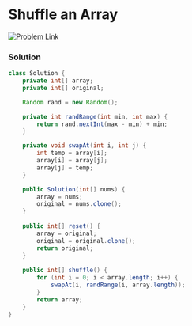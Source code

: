 # Shuffle an Array

[![Problem Link](https://img.shields.io/badge/-LeetCode-FFA116?style=for-the-badge&logo=LeetCode&logoColor=black)](https://leetcode.com/problems/shuffle-an-array/)



### Solution
```java
class Solution {
    private int[] array;
    private int[] original;

    Random rand = new Random();

    private int randRange(int min, int max) {
        return rand.nextInt(max - min) + min;
    }

    private void swapAt(int i, int j) {
        int temp = array[i];
        array[i] = array[j];
        array[j] = temp;
    }

    public Solution(int[] nums) {
        array = nums;
        original = nums.clone();
    }
    
    public int[] reset() {
        array = original;
        original = original.clone();
        return original;
    }
    
    public int[] shuffle() {
        for (int i = 0; i < array.length; i++) {
            swapAt(i, randRange(i, array.length));
        }
        return array;
    }
}

```
